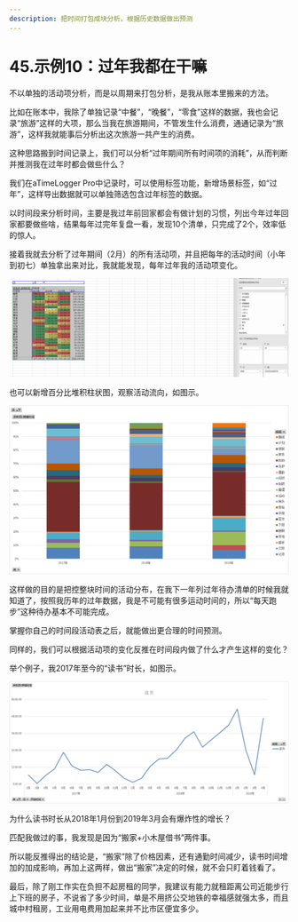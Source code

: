 ```yaml
---
description: 把时间打包成块分析，根据历史数据做出预测
---
```


# 45.示例10：过年我都在干嘛

不以单独的活动项分析，而是以周期来打包分析，是我从账本里搬来的方法。

比如在账本中，我除了单独记录“中餐”，“晚餐”，“零食”这样的数据，我也会记录“旅游”这样的大项，那么当我在旅游期间，不管发生什么消费，通通记录为“旅游”，这样我就能事后分析出这次旅游一共产生的消费。

这种思路搬到时间记录上，我们可以分析“过年期间所有时间项的消耗”，从而判断并推测我在过年时都会做些什么？

我们在aTimeLogger Pro中记录时，可以使用标签功能，新增场景标签，如“过年”，这样导出数据就可以单独筛选包含过年标签的数据。

以时间段来分析时间，主要是我过年前回家都会有做计划的习惯，列出今年过年回家都要做些啥，结果每年过完年复盘一看，发现10个清单，只完成了2个，效率低的惊人。

接着我就去分析了过年期间（2月）的所有活动项，并且把每年的活动时间（小年到初七）单独拿出来对比，我就能发现，每年过年我的活动项变化。

![](<../.gitbook/assets/图片 (151).png>)

也可以新增百分比堆积柱状图，观察活动流向，如图示。

![](<../.gitbook/assets/图片 (152).png>)

这样做的目的是把控整块时间的活动分布，在我下一年列过年待办清单的时候我就知道了，按照我历年的过年数据，我是不可能有很多运动时间的，所以“每天跑步”这种待办基本不可能完成。

掌握你自己的时间段活动表之后，就能做出更合理的时间预测。

同样的，我们可以根据活动项的变化反推在时间段内做了什么才产生这样的变化？

举个例子，我2017年至今的“读书”时长，如图示。

![](<../.gitbook/assets/图片 (153).png>)

为什么读书时长从2018年1月份到2019年3月会有爆炸性的增长？

匹配我做过的事，我发现是因为“搬家+小木屋借书”两件事。

所以能反推得出的结论是，“搬家”除了价格因素，还有通勤时间减少，读书时间增加的加成影响，再加上这两样，做出“搬家”决定的时候，就不会只盯着钱看了。

最后，除了刚工作实在负担不起房租的同学，我建议有能力就租距离公司近能步行上下班的房子，不说省了多少时间，单是不用挤公交地铁的幸福感就强太多，而且城中村租房，工业用电费用加起来并不比市区便宜多少。
